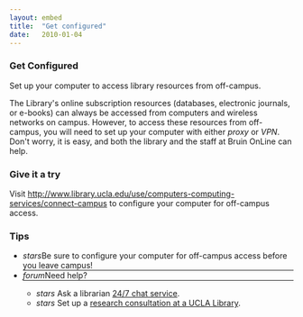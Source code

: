```yaml
---
layout: embed
title:  "Get configured"
date:   2010-01-04
---
```

<section style="text-align: left;">
    <h3>Get Configured</h3>
    <p class="intro">Set up your computer to access library resources from off-campus.</p>
    <p class="flow-text">The Library's online subscription resources (databases, electronic journals, or e-books) can always be accessed from computers and wireless networks on campus. However, to access these resources from off-campus, you will need to set up your computer with either <em>proxy</em> or <em>VPN</em>. Don't worry, it is easy, and both the library and the staff at Bruin OnLine can help.</p>
</section>
<section style="text-align: left;">
    <h3><i class="fa fa-pencil-square-o" aria-hidden="true"></i> Give it a try</h3>
    <p class="flow-text">Visit <a href="http://www.library.ucla.edu/use/computers-computing-services/connect-campus" target="_blank">http://www.library.ucla.edu/use/computers-computing-services/connect-campus</a> to configure your computer for off-campus access.</p>
</section>
<section style="text-align: left;">
    <h3>Tips</h3>
    <ul class="collapsible" data-collapsible="accordion">
        <li>
          <div class="collapsible-header" style="border-bottom-style: solid; border-bottom-width: thin;"><i class="material-icons">stars</i>Be sure to configure your computer for off-campus access before you leave campus!</div>
          <div class="collapsible-body"></div>
        </li>
        <li>
            <div class="collapsible-header" style="border-bottom-style: solid; border-bottom-width: thin;"><i class="material-icons">forum</i>Need help?</div>
            <div class="collapsible-body">
                <ul>
                    <li>
                        <i class="material-icons">stars</i> Ask a librarian <a href="http://library.ucla.edu/questions" target="_blank">24/7 chat service</a>.</li>
                    <li>
                        <i class="material-icons">stars</i> Set up a <a href="http://library.ucla.edu/questions" target="_blank">research consultation at a UCLA Library</a>.
                    </li>
                </ul>
            </div>
        </li>
    </ul>
</section>